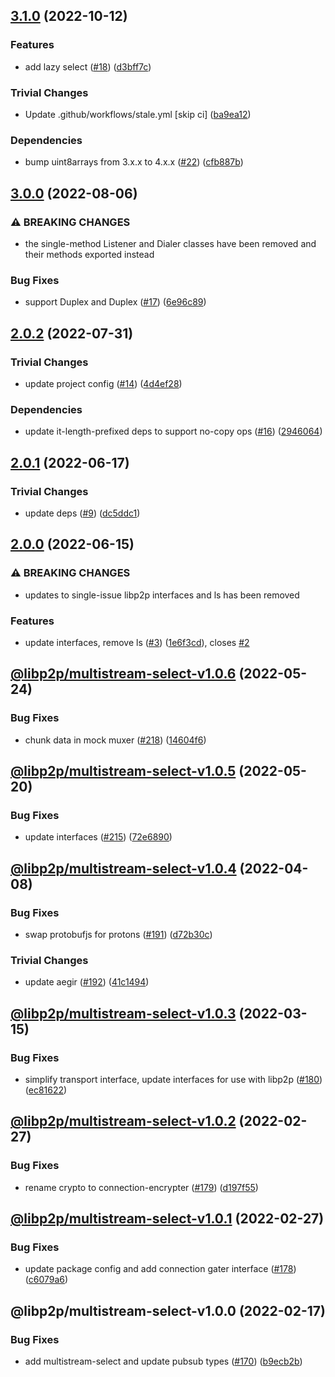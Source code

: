 ## [3.1.0](https://github.com/libp2p/js-libp2p-multistream-select/compare/v3.0.0...v3.1.0) (2022-10-12)


### Features

* add lazy select ([#18](https://github.com/libp2p/js-libp2p-multistream-select/issues/18)) ([d3bff7c](https://github.com/libp2p/js-libp2p-multistream-select/commit/d3bff7cc3cd5afe6ebc1355241030868ec0aa572))


### Trivial Changes

* Update .github/workflows/stale.yml [skip ci] ([ba9ea12](https://github.com/libp2p/js-libp2p-multistream-select/commit/ba9ea12b2b55602bbeb6c9227976419851496783))


### Dependencies

* bump uint8arrays from 3.x.x to 4.x.x ([#22](https://github.com/libp2p/js-libp2p-multistream-select/issues/22)) ([cfb887b](https://github.com/libp2p/js-libp2p-multistream-select/commit/cfb887b9bc01f8234838049c59866064db97bdf5))

## [3.0.0](https://github.com/libp2p/js-libp2p-multistream-select/compare/v2.0.2...v3.0.0) (2022-08-06)


### ⚠ BREAKING CHANGES

* the single-method Listener and Dialer classes have been removed and their methods exported instead

### Bug Fixes

* support Duplex<Uint8Array> and Duplex<Uint8ArrayList> ([#17](https://github.com/libp2p/js-libp2p-multistream-select/issues/17)) ([6e96c89](https://github.com/libp2p/js-libp2p-multistream-select/commit/6e96c89b68a77ea5192e91cab5547e78f5b078fd))

## [2.0.2](https://github.com/libp2p/js-libp2p-multistream-select/compare/v2.0.1...v2.0.2) (2022-07-31)


### Trivial Changes

* update project config ([#14](https://github.com/libp2p/js-libp2p-multistream-select/issues/14)) ([4d4ef28](https://github.com/libp2p/js-libp2p-multistream-select/commit/4d4ef28af8cb8d0f57e06d9ae161ba31e2c5e814))


### Dependencies

* update it-length-prefixed deps to support no-copy ops ([#16](https://github.com/libp2p/js-libp2p-multistream-select/issues/16)) ([2946064](https://github.com/libp2p/js-libp2p-multistream-select/commit/2946064a8993b4ec70ebfd3e5a34d86db1ee7fe6))

## [2.0.1](https://github.com/libp2p/js-libp2p-multistream-select/compare/v2.0.0...v2.0.1) (2022-06-17)


### Trivial Changes

* update deps ([#9](https://github.com/libp2p/js-libp2p-multistream-select/issues/9)) ([dc5ddc1](https://github.com/libp2p/js-libp2p-multistream-select/commit/dc5ddc1b93da82a98e5acddc25a8e41c6eb67044))

## [2.0.0](https://github.com/libp2p/js-libp2p-multistream-select/compare/v1.0.6...v2.0.0) (2022-06-15)


### ⚠ BREAKING CHANGES

* updates to single-issue libp2p interfaces and ls has been removed

### Features

* update interfaces, remove ls ([#3](https://github.com/libp2p/js-libp2p-multistream-select/issues/3)) ([1e6f3cd](https://github.com/libp2p/js-libp2p-multistream-select/commit/1e6f3cdffee6683786349142349a50872fa8fd17)), closes [#2](https://github.com/libp2p/js-libp2p-multistream-select/issues/2)

## [@libp2p/multistream-select-v1.0.6](https://github.com/libp2p/js-libp2p-interfaces/compare/@libp2p/multistream-select-v1.0.5...@libp2p/multistream-select-v1.0.6) (2022-05-24)


### Bug Fixes

* chunk data in mock muxer ([#218](https://github.com/libp2p/js-libp2p-interfaces/issues/218)) ([14604f6](https://github.com/libp2p/js-libp2p-interfaces/commit/14604f69a858bf8c16ce118420c5e49f3f5331ea))

## [@libp2p/multistream-select-v1.0.5](https://github.com/libp2p/js-libp2p-interfaces/compare/@libp2p/multistream-select-v1.0.4...@libp2p/multistream-select-v1.0.5) (2022-05-20)


### Bug Fixes

* update interfaces ([#215](https://github.com/libp2p/js-libp2p-interfaces/issues/215)) ([72e6890](https://github.com/libp2p/js-libp2p-interfaces/commit/72e6890826dadbd6e7cbba5536bde350ca4286e6))

## [@libp2p/multistream-select-v1.0.4](https://github.com/libp2p/js-libp2p-interfaces/compare/@libp2p/multistream-select-v1.0.3...@libp2p/multistream-select-v1.0.4) (2022-04-08)


### Bug Fixes

* swap protobufjs for protons ([#191](https://github.com/libp2p/js-libp2p-interfaces/issues/191)) ([d72b30c](https://github.com/libp2p/js-libp2p-interfaces/commit/d72b30cfca4b9145e0b31db28e8fa3329a180e83))


### Trivial Changes

* update aegir ([#192](https://github.com/libp2p/js-libp2p-interfaces/issues/192)) ([41c1494](https://github.com/libp2p/js-libp2p-interfaces/commit/41c14941e8b67d6601a90b4d48a2776573d55e60))

## [@libp2p/multistream-select-v1.0.3](https://github.com/libp2p/js-libp2p-interfaces/compare/@libp2p/multistream-select-v1.0.2...@libp2p/multistream-select-v1.0.3) (2022-03-15)


### Bug Fixes

* simplify transport interface, update interfaces for use with libp2p ([#180](https://github.com/libp2p/js-libp2p-interfaces/issues/180)) ([ec81622](https://github.com/libp2p/js-libp2p-interfaces/commit/ec81622e5b7c6d256e0f8aed6d3695642473293b))

## [@libp2p/multistream-select-v1.0.2](https://github.com/libp2p/js-libp2p-interfaces/compare/@libp2p/multistream-select-v1.0.1...@libp2p/multistream-select-v1.0.2) (2022-02-27)


### Bug Fixes

* rename crypto to connection-encrypter ([#179](https://github.com/libp2p/js-libp2p-interfaces/issues/179)) ([d197f55](https://github.com/libp2p/js-libp2p-interfaces/commit/d197f554d7cdadb3b05ed2d6c69fda2c4362b1eb))

## [@libp2p/multistream-select-v1.0.1](https://github.com/libp2p/js-libp2p-interfaces/compare/@libp2p/multistream-select-v1.0.0...@libp2p/multistream-select-v1.0.1) (2022-02-27)


### Bug Fixes

* update package config and add connection gater interface ([#178](https://github.com/libp2p/js-libp2p-interfaces/issues/178)) ([c6079a6](https://github.com/libp2p/js-libp2p-interfaces/commit/c6079a6367f004788062df3e30ad2e26330d947b))

## @libp2p/multistream-select-v1.0.0 (2022-02-17)


### Bug Fixes

* add multistream-select and update pubsub types ([#170](https://github.com/libp2p/js-libp2p-interfaces/issues/170)) ([b9ecb2b](https://github.com/libp2p/js-libp2p-interfaces/commit/b9ecb2bee8f2abc0c41bfcf7bf2025894e37ddc2))
